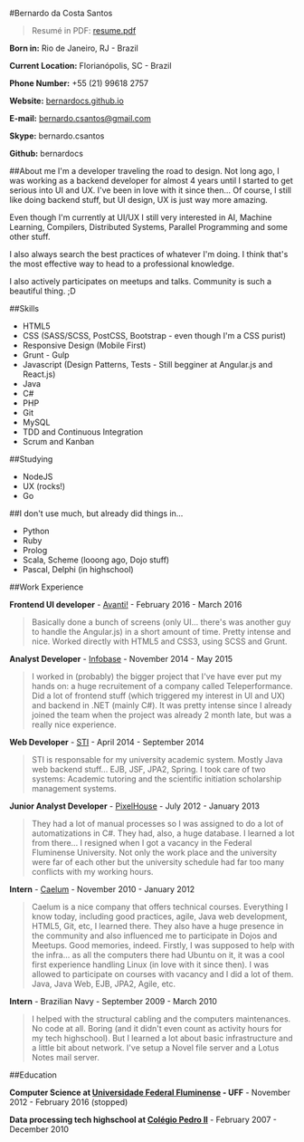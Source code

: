 #Bernardo da Costa Santos
> Resumé in PDF: [resume.pdf](resume.pdf)

**Born in:** Rio de Janeiro, RJ - Brazil

**Current Location:** Florianópolis, SC - Brazil

**Phone Number:** +55 (21) 99618 2757

**Website:** [bernardocs.github.io](http://bernardocs.github.io)

**E-mail:** bernardo.csantos@gmail.com

**Skype:** bernardo.csantos

**Github:** bernardocs

##About me
I'm a developer traveling the road to design.
Not long ago, I was working as a backend developer for almost 4 years until I started to get serious into UI and UX. I've been in love with it since then... Of course, I still like doing backend stuff, but UI design, UX is just way more amazing.

Even though I'm currently at UI/UX I still very interested in AI, Machine Learning, Compilers, Distributed Systems, Parallel Programming and some other stuff.

I also always search the best practices of whatever I'm doing. I think that's the most effective way to head to a professional knowledge.

I also actively participates on meetups and talks. Community is such a beautiful thing. ;D

##Skills

* HTML5
* CSS (SASS/SCSS, PostCSS, Bootstrap - even though I'm a CSS purist)
* Responsive Design (Mobile First)
* Grunt - Gulp
* Javascript (Design Patterns, Tests - Still begginer at Angular.js and React.js)
* Java
* C#
* PHP
* Git
* MySQL
* TDD and Continuous Integration
* Scrum and Kanban

##Studying

* NodeJS
* UX (rocks!)
* Go


##I don't use much, but already did things in...

* Python
* Ruby
* Prolog
* Scala, Scheme (looong ago, Dojo stuff)
* Pascal, Delphi (in highschool)


##Work Experience

**Frontend UI developer** - [Avanti!](http://www.penseavanti.com.br) - February 2016 - March 2016

> Basically done a bunch of screens (only UI... there's was another guy to handle the Angular.js) in a short amount of time. Pretty intense and nice. Worked directly with HTML5 and CSS3, using SCSS and Grunt.

**Analyst Developer** - [Infobase](http://www.infobase.com.br) - November 2014 - May 2015

> I worked in (probably) the bigger project that I've have ever put my hands on: a huge recruitement of a company called Teleperformance. Did a lot of frontend stuff (which triggered my interest in UI and UX) and backend in .NET (mainly C#). It was pretty intense since I already joined the team when the project was already 2 month late, but was a really nice experience.

**Web Developer** - [STI](http://www.sti.uff.br) - April 2014 - September 2014

> STI is responsable for my university academic system. Mostly Java web backend stuff... EJB, JSF, JPA2, Spring. I took care of two systems: Academic tutoring and the scientific initiation scholarship management systems.

**Junior Analyst Developer** - [PixelHouse](http://www.pixelhouse.com.br) - July 2012 - January 2013

> They had a lot of manual processes so I was assigned to do a lot of automatizations in C#. They had, also, a huge database. I learned a lot from there... I resigned when I got a vacancy in the Federal Fluminense University. Not only the work place and the university were far of each other but the university schedule had far too many conflicts with my working hours.

**Intern** - [Caelum](http://www.caelum.com.br) - November 2010 - January 2012

> Caelum is a nice company that offers technical courses. Everything I know today, including good practices, agile, Java web development, HTML5, Git, etc, I learned there. They also have a huge presence in the community and also influenced me to participate in Dojos and Meetups. Good memories, indeed. Firstly, I was supposed to help with the infra... as all the computers there had Ubuntu on it, it was a cool first experience handling Linux (in love with it since then). I was allowed to participate on courses with vacancy and I did a lot of them. Java, Java Web, EJB, JPA2, Agile, etc.

**Intern** - Brazilian Navy - September 2009 - March 2010

> I helped with the structural cabling and the computers maintenances. No code at all. Boring (and it didn't even count as activity hours for my tech highschool). But I learned a lot about basic infrastructure and a little bit about network. I've setup a Novel file server and a Lotus Notes mail server.


##Education

**Computer Science at [Universidade Federal Fluminense](http://www.uff.br) - UFF** - November 2012 - February 2016 (stopped)

**Data processing tech highschool at [Colégio Pedro II](http://cp2.g12.br)** - February 2007 - December 2010